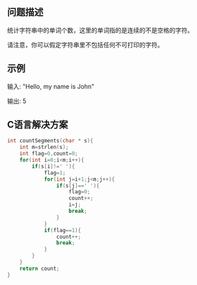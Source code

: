 问题描述
-------------
统计字符串中的单词个数，这里的单词指的是连续的不是空格的字符。

请注意，你可以假定字符串里不包括任何不可打印的字符。

示例
-----------
输入: "Hello, my name is John"

输出: 5

C语言解决方案
---------
```c
int countSegments(char * s){
    int m=strlen(s);
    int flag=0,count=0;
    for(int i=0;i<m;i++){
        if(s[i]!=' '){
            flag=1;
            for(int j=i+1;j<m;j++){
                if(s[j]==' '){
                    flag=0;
                    count++;
                    i=j;
                    break;
                }
            }
            if(flag==1){
                count++;
                break;
            }
        }
    }
    return count;
}
